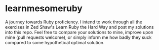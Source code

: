 learnmesomeruby
===============

A journey towards Ruby proficiency. I intend to work through all the exercises in Zed Shaw's Learn Ruby the Hard Way and post my solutions into this repo. Feel free to compare your solutions to mine, improve upon mine (pull requests welcome), or simply inform me how badly they suck compared to some hypothetical optimal solution.
